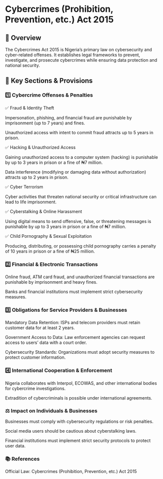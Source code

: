 # Cybercrimes (Prohibition, Prevention, etc.) Act 2015

## 📌 Overview

The Cybercrimes Act 2015 is Nigeria’s primary law on cybersecurity and cyber-related offenses. It establishes legal frameworks to prevent, investigate, and prosecute cybercrimes while ensuring data protection and national security.

## 🔑 Key Sections & Provisions

### 1️⃣ Cybercrime Offenses & Penalties

✅ Fraud & Identity Theft

Impersonation, phishing, and financial fraud are punishable by imprisonment (up to 7 years) and fines.

Unauthorized access with intent to commit fraud attracts up to 5 years in prison.


✅ Hacking & Unauthorized Access

Gaining unauthorized access to a computer system (hacking) is punishable by up to 3 years in prison or a fine of ₦7 million.

Data interference (modifying or damaging data without authorization) attracts up to 2 years in prison.


✅ Cyber Terrorism

Cyber activities that threaten national security or critical infrastructure can lead to life imprisonment.


✅ Cyberstalking & Online Harassment

Using digital means to send offensive, false, or threatening messages is punishable by up to 3 years in prison or a fine of ₦7 million.


✅ Child Pornography & Sexual Exploitation

Producing, distributing, or possessing child pornography carries a penalty of 10 years in prison or a fine of ₦25 million.


### 2️⃣ Financial & Electronic Transactions

Online fraud, ATM card fraud, and unauthorized financial transactions are punishable by imprisonment and heavy fines.

Banks and financial institutions must implement strict cybersecurity measures.


### 3️⃣ Obligations for Service Providers & Businesses

Mandatory Data Retention: ISPs and telecom providers must retain customer data for at least 2 years.

Government Access to Data: Law enforcement agencies can request access to users’ data with a court order.

Cybersecurity Standards: Organizations must adopt security measures to protect customer information.


### 4️⃣ International Cooperation & Enforcement

Nigeria collaborates with Interpol, ECOWAS, and other international bodies for cybercrime investigations.

Extradition of cybercriminals is possible under international agreements.


### ⚖️ Impact on Individuals & Businesses

Businesses must comply with cybersecurity regulations or risk penalties.

Social media users should be cautious about cyberstalking laws.

Financial institutions must implement strict security protocols to protect user data.


### 📚 References

Official Law: Cybercrimes (Prohibition, Prevention, etc.) Act 2015


